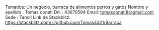 Tematica: Un negocio, barraca de alimentos perros y gatos
Nombre y apellido : Tomas donati
Dni : 43670594
Email: tomasdonati8@gmail.com
Sede : Tandil
Link de Stackblitz: https://stackblitz.com/~/github.com/Tomas4321/Barraca
